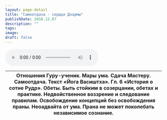 ```yaml
---
layout: page-detail
title: "Самоотдача - сердце Дхармы"
publishDate: 2018.12.07
description: ""
tags:
image:
draft: false
---
```


<audio title="2018.12.07 - Самоотдача - сердце Дхармы.mp3" src="/upload/iblock/7a7/7a798ff57c13c1dee6172c3d7abaf0b0.mp3" controls=""></audio>

| Отношения Гуру-ученик. Мары ума. Сдача Мастеру. Самоотдача. Текст «Йога Васиштха». Гл. 6 «История о сотне Рудр». Обеты. Быть стойким в созерцании, обетах и практике. Недвойственное воззрение и следование правилам. Освобождение концепций без освобождения праны. Неоадвайта от ума. Прана не может поколебать независимое сознание. |
| --------------------------------------------------------------------------------------------------------------------------------------------------------------------------------------------------------------------------------------------------------------------------------------------------------------------------------------- |

  
